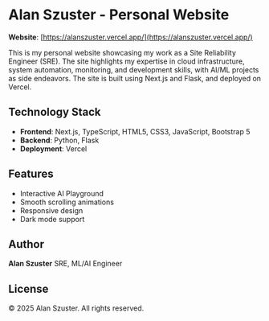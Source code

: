 # Alan Szuster - Personal Website

**Website**: [https://alanszuster.vercel.app/](https://alanszuster.vercel.app/)

This is my personal website showcasing my work as a Site Reliability Engineer (SRE). The site highlights my expertise in cloud infrastructure, system automation, monitoring, and development skills, with AI/ML projects as side endeavors. The site is built using Next.js and Flask, and deployed on Vercel.

## Technology Stack

- **Frontend**: Next.js, TypeScript, HTML5, CSS3, JavaScript, Bootstrap 5
- **Backend**: Python, Flask
- **Deployment**: Vercel

## Features

- Interactive AI Playground
- Smooth scrolling animations
- Responsive design
- Dark mode support

## Author

**Alan Szuster**
SRE, ML/AI Engineer

## License

© 2025 Alan Szuster. All rights reserved.
